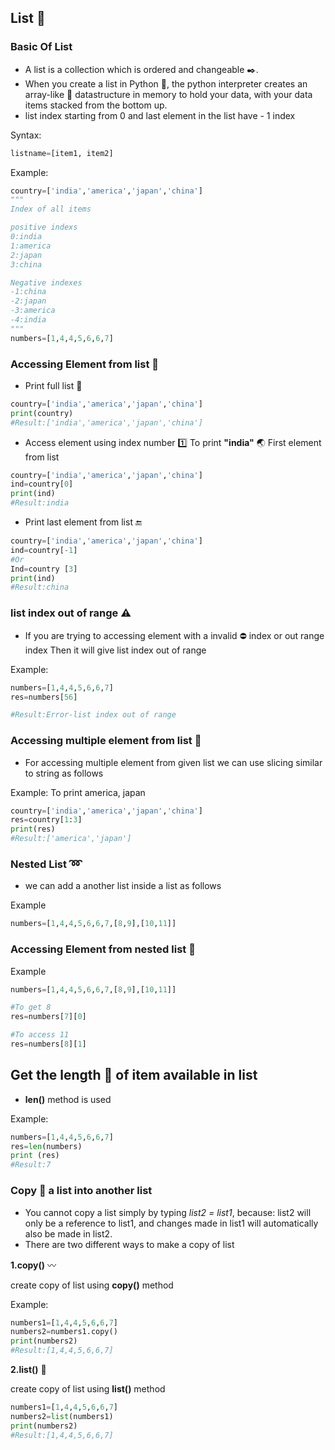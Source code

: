 ## List :page_with_curl:

### Basic Of List

- A list is a collection which is ordered and changeable :black_nib:. 
- When you create a list in Python :snake:, the python interpreter creates an array-like :office: datastructure in memory to hold your data, with your data items stacked from the bottom up. 
- list index starting from 0 and last element in the list have - 1 index

Syntax:
```python
listname=[item1, item2]
```
Example:
```python
country=['india','america','japan','china']
"""
Index of all items

positive indexs
0:india
1:america
2:japan
3:china

Negative indexes
-1:china
-2:japan
-3:america
-4:india
"""
numbers=[1,4,4,5,6,6,7]
```

### Accessing Element from list :ticket:

- Print full list :black_square_button:
```python
country=['india','america','japan','china']
print(country) 
#Result:['india','america','japan','china']
```
- Access element using index number :one:
To print **"india"** :earth_asia: First element from list
```python
country=['india','america','japan','china']
ind=country[0]
print(ind) 
#Result:india
```
- Print last element from list :end:
```python
country=['india','america','japan','china']
ind=country[-1]
#Or
Ind=country [3]
print(ind) 
#Result:china
```

### list index out of range :warning:

- If you are trying to accessing element with a invalid :no_entry: index or out range index 
Then it will give list index out of range

Example:
```python
numbers=[1,4,4,5,6,6,7]
res=numbers[56]

#Result:Error-list index out of range
```
### Accessing multiple element from list :diamond_shape_with_a_dot_inside:

- For accessing multiple element from given list we can use slicing similar to string as follows

Example:
To print america, japan
```python
country=['india','america','japan','china']
res=country[1:3]
print(res) 
#Result:['america','japan']
```
### Nested List :loop:
- we can add a another list inside a list as follows

Example
```python
numbers=[1,4,4,5,6,6,7,[8,9],[10,11]]
```

### Accessing Element from nested list :nut_and_bolt:
Example
```python
numbers=[1,4,4,5,6,6,7,[8,9],[10,11]]

#To get 8
res=numbers[7][0]

#To access 11
res=numbers[8][1]
```

## Get the length  :straight_ruler: of item available in list
- **len()**  method is used 

Example:
```python
numbers=[1,4,4,5,6,6,7]
res=len(numbers) 
print (res) 
#Result:7
```
### Copy :beginner: a list into another list
- You cannot copy a list simply by typing *list2 = list1*, because: list2 will only be a reference to list1, and changes made in list1 will automatically also be made in list2.
- There are two different ways to make a copy of list

**1.copy()** :wavy_dash:
 
 create copy of list using **copy()** method

Example:
```python
numbers1=[1,4,4,5,6,6,7]
numbers2=numbers1.copy() 
print(numbers2) 
#Result:[1,4,4,5,6,6,7]
```

**2.list()** :book:

create copy of list using **list()** method
```python
numbers1=[1,4,4,5,6,6,7]
numbers2=list(numbers1) 
print(numbers2) 
#Result:[1,4,4,5,6,6,7]
```

